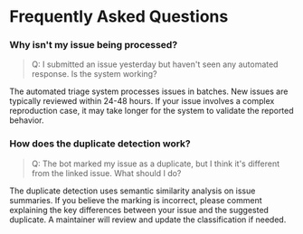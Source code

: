 # Frequently Asked Questions

### Why isn't my issue being processed?

> Q: I submitted an issue yesterday but haven't seen any automated response. Is the system working?

The automated triage system processes issues in batches. New issues are typically reviewed within 24-48 hours. If your issue involves a complex reproduction case, it may take longer for the system to validate the reported behavior.

### How does the duplicate detection work?

> Q: The bot marked my issue as a duplicate, but I think it's different from the linked issue. What should I do?

The duplicate detection uses semantic similarity analysis on issue summaries. If you believe the marking is incorrect, please comment explaining the key differences between your issue and the suggested duplicate. A maintainer will review and update the classification if needed.